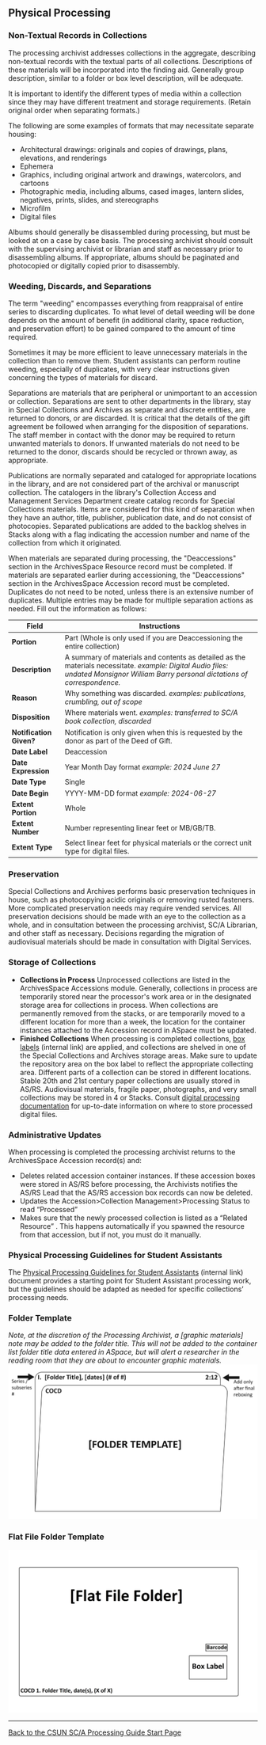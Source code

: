 ## Physical Processing

### Non-Textual Records in Collections

The processing archivist addresses collections in the aggregate, describing non-textual records with the textual parts of all collections. Descriptions of these materials will be incorporated into the finding aid. Generally group description, similar to a folder or box level description, will be adequate.

It is important to identify the different types of media within a collection since they may have different treatment and storage requirements. (Retain original order when separating formats.)

The following are some examples of formats that may necessitate separate housing:

- Architectural drawings: originals and copies of drawings, plans, elevations, and renderings
- Ephemera
- Graphics, including original artwork and drawings, watercolors, and cartoons
- Photographic media, including albums, cased images, lantern slides, negatives, prints, slides, and stereographs
- Microfilm
- Digital files  

Albums should generally be disassembled during processing, but must be looked at on a case by case basis. The processing archivist should consult with the supervising archivist or librarian and staff as necessary prior to disassembling albums. If appropriate, albums should be paginated and photocopied or digitally copied prior to disassembly.

### Weeding, Discards, and Separations

The term "weeding" encompasses everything from reappraisal of entire series to discarding duplicates. To what level of detail weeding will be done depends on the amount of benefit (in additional clarity, space reduction, and preservation effort) to be gained compared to the amount of time required.

Sometimes it may be more efficient to leave unnecessary materials in the collection than to remove them. Student assistants can perform routine weeding, especially of duplicates, with very clear instructions given concerning the types of materials for discard.

Separations are materials that are peripheral or unimportant to an accession or collection. Separations are sent to other departments in the library, stay in Special Collections and Archives as separate and discrete entities, are returned to donors, or are discarded. It is critical that the details of the gift agreement be followed when arranging for the disposition of separations. The staff member in contact with the donor may be required to return unwanted materials to donors. If unwanted materials do not need to be returned to the donor, discards should be recycled or thrown away, as appropriate.

Publications are normally separated and cataloged for appropriate locations in the library, and are not considered part of the archival or manuscript collection. The catalogers in the library's Collection Access and Management Services Department create catalog records for Special Collections materials. Items are considered for this kind of separation when they have an author, title, publisher, publication date, and do not consist of photocopies. Separated publications are added to the backlog shelves in Stacks along with a flag indicating the accession number and name of the collection from which it originated.

When materials are separated during processing, the "Deaccessions" section in the ArchivesSpace Resource record must be completed. If materials are separated earlier during accessioning, the "Deaccessions" section in the ArchivesSpace Accession record must be completed. Duplicates do not need to be noted, unless there is an extensive number of duplicates. Multiple entries may be made for multiple separation actions as needed. Fill out the information as follows:

| Field    | Instructions |
| -------- | ------- |
| **Portion**    | Part (Whole is only used if you are Deaccessioning the entire collection) |
| **Description**    | A summary of materials and contents as detailed as the materials necessitate. *example: Digital Audio files: undated Monsignor William Barry personal dictations of correspondence.* |
| **Reason**   | Why something was discarded. *examples: publications, crumbling, out of scope* |
| **Disposition**    | Where materials went. *examples: transferred to SC/A book collection, discarded* |
| **Notification Given?**    |Notification is only given when this is requested by the donor as part of the Deed of Gift. |
| **Date Label**    | Deaccession |
| **Date Expression**    |Year Month Day format *example: 2024 June 27* |
| **Date Type**    |Single |
| **Date Begin**    |YYYY-MM-DD format *example: 2024-06-27* |
| **Extent Portion**    |Whole |
| **Extent Number**    |Number representing linear feet or MB/GB/TB. |
| **Extent Type**    |Select linear feet for physical materials or the correct unit type for digital files. |

### Preservation
Special Collections and Archives performs basic preservation techniques in house, such as photocopying acidic originals or removing rusted fasteners. More complicated preservation needs may require vended services. All preservation decisions should be made with an eye to the collection as a whole, and in consultation between the processing archivist, SC/A Librarian, and other staff as necessary. Decisions regarding the migration of audiovisual materials should be made in consultation with Digital Services.

### Storage of Collections
- **Collections in Process**
Unprocessed collections are listed in the ArchivesSpace Accessions module. Generally, collections in process are temporarily stored near the processor's work area or in the designated storage area for collections in process. When collections are permanently removed from the stacks, or are temporarily moved to a different location for more than a week, the location for the container instances attached to the Accession record in ASpace must be updated. 
- **Finished Collections**
When processing is completed collections, [box labels](https://mycsun.box.com/s/s3jjafdk816gb2a22fyga34bnabr1q1a) (internal link) are applied, and collections are shelved in one of the Special Collections and Archives storage areas. Make sure to update the repository area on the box label to reflect the appropriate collecting area. Different parts of a collection can be stored in different locations. Stable 20th and 21st century paper collections are usually stored in AS/RS. Audiovisual materials, fragile paper, photographs, and very small collections may be stored in 4 or Stacks. Consult [digital processing documentation](https://illuminatedpast.github.io/csun-sca-processing/02-processing/02-05-digitalprocessing.html) for up-to-date information on where to store processed digital files.

### Administrative Updates
When processing is completed the processing archivist returns to the ArchivesSpace Accession record(s) and:
- Deletes related accession container instances. If these accession boxes were stored in AS/RS before processing, the Archivists notifies the AS/RS Lead that the AS/RS accession box records can now be deleted.
- Updates the Accession>Collection Management>Processing Status to read “Processed”
- Makes sure that the newly processed collection is listed as a “Related Resource” . This happens automatically if you spawned the resource from that accession, but if not, you must do it manually.

### Physical Processing Guidelines for Student Assistants

The [Physical Processing Guidelines for Student Assistants](https://mycsun.box.com/s/5ka6md1pavzbqxfvohef5qymbprm8920) (internal link) document provides a starting point for Student Assistant processing work, but the guidelines should be adapted as needed for specific collections’ processing needs.

### Folder Template
*Note, at the discretion of the Processing Archivist, a [graphic materials] note may be added to the folder title. This will not be added to the container list folder title data entered in ASpace, but will alert a researcher in the reading room that they are about to encounter graphic materials.*
![Folder example](docs/assets/folder_template.jpg)

### Flat File Folder Template
![Flat file folder example](docs/assets/FlatFileFolderExample.png)

***

[Back to the CSUN SC/A Processing Guide Start Page](https://illuminatedpast.github.io/csun-sca-processing/)


